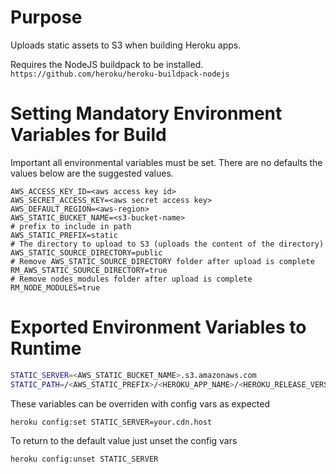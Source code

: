# Purpose

Uploads static assets to S3 when building Heroku apps.

Requires the NodeJS buildpack to be installed. `https://github.com/heroku/heroku-buildpack-nodejs`


# Setting Mandatory Environment Variables for Build

Important all environmental variables must be set. 
There are no defaults the values below are the suggested values.

```
AWS_ACCESS_KEY_ID=<aws access key id>
AWS_SECRET_ACCESS_KEY=<aws secret access key>
AWS_DEFAULT_REGION=<aws-region>
AWS_STATIC_BUCKET_NAME=<s3-bucket-name>
# prefix to include in path
AWS_STATIC_PREFIX=static
# The directory to upload to S3 (uploads the content of the directory)
AWS_STATIC_SOURCE_DIRECTORY=public
# Remove AWS_STATIC_SOURCE_DIRECTORY folder after upload is complete
RM_AWS_STATIC_SOURCE_DIRECTORY=true
# Remove nodes_modules folder after upload is complete
RM_NODE_MODULES=true
```

# Exported Environment Variables to Runtime

```sh
STATIC_SERVER=<AWS_STATIC_BUCKET_NAME>.s3.amazonaws.com
STATIC_PATH=/<AWS_STATIC_PREFIX>/<HEROKU_APP_NAME>/<HEROKU_RELEASE_VERSION>/<guid>
```

These variables can be overriden with config vars as expected

```
heroku config:set STATIC_SERVER=your.cdn.host
```

To return to the default value just unset the config vars

```
heroku config:unset STATIC_SERVER
```
